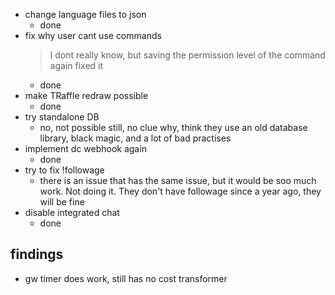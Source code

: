 [//]: # (TODO Remove this TEMP file bevor update)

- change language files to json
  - done
- fix why user cant use commands
  > I dont really know, but saving the permission level of the command again fixed it
  - done
- make TRaffle redraw possible
  - done
- try standalone DB
  - no, not possible still, no clue why, think they use an old database library, black magic, and a lot of bad practises
- implement dc webhook again
  - done
- try to fix !followage
  - there is an issue that has the same issue, but it would be soo much work. Not doing it. They don't have followage since a year ago, they will be fine
- disable integrated chat
  - done

## findings
- gw timer does work, still has no cost transformer
